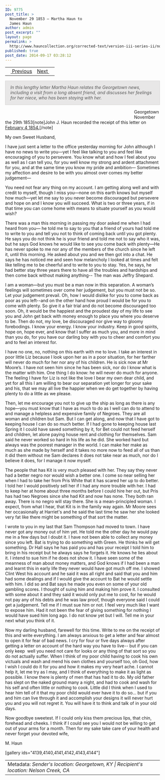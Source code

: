 ```yaml
---
ID: 9775
post_title: >
  November 29 1853 – Martha Haun to
  James Haun
author: admin
post_excerpt: ""
layout: page
permalink: >
  http://www.hauncollection.org/corrected-text/version-iii-series-ii/november-29-1853-martha-haun-to-james-haun/
published: true
post_date: 2014-09-17 03:28:12
---
```

<table style="width: 100%;">
<tbody>
<tr>
<td style="text-align: left;"><a title="July 18 1853" href="http://www.hauncollection.org/version-3/version-iii-series-ii/july-18-1853-martha-haun-to-john-j-haun/"><img src="https://lh3.googleusercontent.com/-EFJpxxNiPNw/VqgtWBCZrMI/AAAAAAAAAFU/WfY4lPFWWkg/s800-Ic42/Soeb-Plain-Arrows-8-10px.png" alt="" width="10" height="10" /> Previous</a></td>
<td style="text-align: right;"><a title="December 20 1853" href="http://www.hauncollection.org/version-3/version-iii-series-ii/december-20-1853-martha-haun-to-james-haun/">Next <img src="https://lh3.googleusercontent.com/-67k0cYlpXHw/VqgtWKz1MXI/AAAAAAAAAFU/k9PW_Piyurk/s800-Ic42/Soeb-Plain-Arrows-5-10px.png" alt="" width="10" height="10" /></a></td>
</tr>
</tbody>
</table>
<p style="padding: 12px 16px 14px 16px; color: #555555; background-color: #e8e7e7; border: #d2d0cf 1px solid;"><em>In this lengthy letter Martha Haun relates the Georgetown news, including a visit from a long absent friend, and discusses her feelings for her niece, who has been staying with her.
</em></p>
<span style="margin-left: 420px;">Georgetown
<span style="margin-left: 420px;">November the 29th 1853[note]John J. Haun recorded the receipt of this letter on <a title="February 1854" href="http://www.hauncollection.org/version-3/version-iii-series-i/february-1854-2/">February 4 1854.</a>[/note]</span></span>

My own Sweet Husband,

I have just sent a letter to the office yesterday morning for John although I have no news to write you—yet I feel like talking to you and feel like encouraging of you to persevere. You know what and how I feel about you as well as I can tell you, for you well know my strong and ardent attachment for you, and at the same time you know my pride and ambition— Sometimes my affection and desire to be with you almost over comes my better judgement—

You need not fear any thing on my account. I am getting along well and with credit to myself, though I miss you—none on this earth knows but myself how much—yet let me say to you never become discouraged but persevere and hope on and I know you will succeed. What is two or three years, if in that time you can come home with means to situate yourself as you would wish?

There was a man this morning in passing my door asked me when I had heard from you— he told me to say to you that a friend of yours had told me to write to you and tell you not to think of coming back until you got plenty. He says you do not think he is your friend and told me not to say who it was, but he says God knows he would like to see you come back with plenty—He has never spoke to me nor any of the members of the church since he left it, until this morning. He asked about you and we then got into a chat. He says he has noticed me and seen how melancholy I looked at times and felt like telling me to be cheerful and to write to you to stay. Yes, he says, he had better stay three years there to have all the troubles and hardships and then come back without making anything-- The man was Jeffry Shepard.

I am a woman—but you must be a man now in this separation. A woman’s feelings will sometimes over come her judgement, but you must not be so. Let your judgement prevail. Oh, how I would dislike for you to come back as poor as you left--and on the other hand how proud I would be for you to come with plenty. So give it a fair trial and do not become discouraged too soon. Oh, it would be the happiest and the proudest day of my life to see you and John get back with money enough to place you where you deserve to be. Then do not, my love, be discouraged nor give way to gloomy forebodings. I know your energy. I know your industry. Keep in good spirits, hope on, hope ever, and know that I suffer as much you, and more in mind than you do, for you have our darling boy with you to cheer and comfort you and to feel an interest for.

I have no one, no, nothing on this earth with me to love. I take an interest in poor little Liz because I look upon her as in a poor situation, for her farther will never do much for her nor any of his children. He is sick now at Mr Moore’s. I have not seen him since he has been sick, nor do I know what is the matter with him. One thing I do know: he will never do much for anyone. The feeling I have for Liz is not like the love I bear my own dear child, and yet for all this I am willing to bear our separation yet longer for your sake and his, that we may all live the happier when we do get together by having plenty to do a little as we please.

Then, let me encourage you not to give up the ship as long as there is any hope—you must know that I have as much to do as I well can do to attend to and manage a helpless and expensive family of Negroes. They are all woman and children but Sam. But I can get along, and now that I have got to keeping house I can do so much better. If I had gone to keeping house last Spring it I could have saved something by it, for Bet could not feed herself and children, let alone paying house rent and clothing for themselves. Sam said he never worked so hard in his life as he did. She worked hard but always was the poorest manager in the world. I can make her make as much as she made by herself and it takes no more now to feed all of us than it did them without me Sam declares it does not take near as much, nor do I believe it does, for I manage it now myself.

The people that has Kit is very much pleased with her. They say they never had a better negro nor would wish a better one. I come so near selling her when I had to take her from Pris White that it has scared her up to do better. I told her I would positively sell her if I had any more trouble with her. I had to keep her at home about three months before I could hire her out, but Pris has had two Negroes since she had Kit and now has none. They both ran away. There is no negro will stay there. She is a mean-principled woman. I expect, from what I hear, that Kit is in the family way again. Mr Moore sees her occasionally at Harriet's and he said the last time he saw her she looked very fat like there might be something of that sort the matter.

I wrote to you in my last that Sam Thompson had moved to town. I have never got any money out of him yet. He told me the other day he would pay me in a few days but I doubt it. I have not been able to collect any money since you left. Bat is trying to do something with Green. He thinks he will get something. Dr Hall says he has paid you and has your receipt I told him to bring in his receipt but he always says he forgets it. He knows he lies about it. I intend to sue him if he does not show it. I have seen some of the meanness of man about money matters, and God knows if I had been a man and learnt this in early life they never would have got much off me. I showed Clint West his account and he said it was all right and said that you and him had some dealings and if I would give the account to Bat he would settle with him. I did so and Bat says he made you even on some of your old gambling scores. I thought of suing him and making him prove it. I consulted with some about it and they said it would only put me to cost, for he would not pay any of his debts and he was law proof, though everyone said I could get a judgement. Tell me if I must sue him or not. I feel very much like I want to expose him. Had it not been the fear of giving something for nothing I would have sued him long ago. I do not know yet but I will. Tell me in your next what you think of it.

Now my darling husband, farewell for this time. Write to me on the receipt of this and write everything. I am always anxious to get a letter and fear almost to open it for fear of bad news. I cry for four or five days always after getting a letter on account of the hard way you have to live-- but if you can only keep  well you need not care for looks or any thing of that sort so you do not actually suffer. When I think of my poor child having to cook his own victuals and wash and mend his own clothes and yourself too, oh God, how I wish I could do it for you and how it makes my very heart ache. I cannot help it, let me try as I may, and I think of everything to make it as light as possible. I know there is plenty of men that has had it to do. My old father has slept on the naked ground many a night, and had to cook and wash for his self and often little or nothing to cook. Little did I think when I used to hear him tell of it that my poor child would ever have it to do so... but if you and him can live through it and accomplish your designs it will never hurt you and you will not regret it. You will have it to think and talk of in your old days.

Now goodbye sweetest. If I could only kiss them precious lips, that chin, forehead and cheeks. I think if I could see you I would not be willing to get out of your arms for a month. Then for my sake take care of your health and never forget your devoted wife,

M. Haun

[gallery ids="4139,4140,4141,4142,4143,4144"]
<table style="width: 100%;">
<tbody>
<tr>
<td>Metadata: <em>Sender's location: Georgetown, KY | Recipient's location: Nelson Creek, CA</em></td>
</tr>
</tbody>
</table>